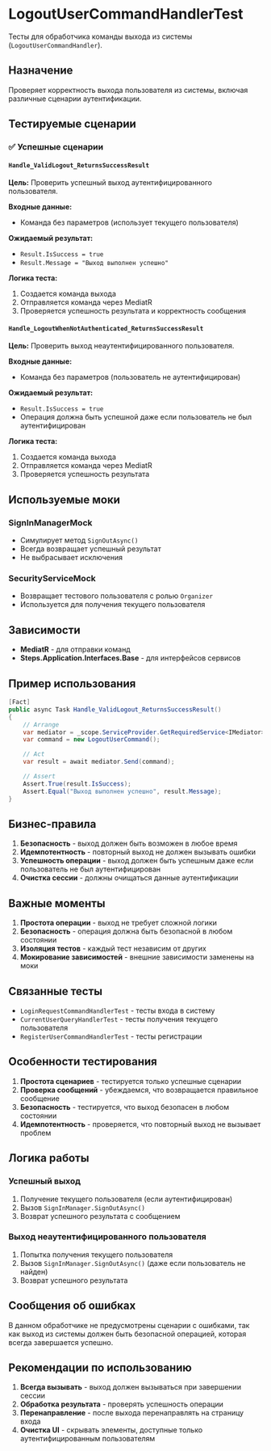 # LogoutUserCommandHandlerTest

Тесты для обработчика команды выхода из системы (`LogoutUserCommandHandler`).

## Назначение

Проверяет корректность выхода пользователя из системы, включая различные сценарии аутентификации.

## Тестируемые сценарии

### ✅ Успешные сценарии

#### `Handle_ValidLogout_ReturnsSuccessResult`
**Цель:** Проверить успешный выход аутентифицированного пользователя.

**Входные данные:**
- Команда без параметров (использует текущего пользователя)

**Ожидаемый результат:**
- `Result.IsSuccess = true`
- `Result.Message = "Выход выполнен успешно"`

**Логика теста:**
1. Создается команда выхода
2. Отправляется команда через MediatR
3. Проверяется успешность результата и корректность сообщения

#### `Handle_LogoutWhenNotAuthenticated_ReturnsSuccessResult`
**Цель:** Проверить выход неаутентифицированного пользователя.

**Входные данные:**
- Команда без параметров (пользователь не аутентифицирован)

**Ожидаемый результат:**
- `Result.IsSuccess = true`
- Операция должна быть успешной даже если пользователь не был аутентифицирован

**Логика теста:**
1. Создается команда выхода
2. Отправляется команда через MediatR
3. Проверяется успешность результата

## Используемые моки

### SignInManagerMock
- Симулирует метод `SignOutAsync()`
- Всегда возвращает успешный результат
- Не выбрасывает исключения

### SecurityServiceMock
- Возвращает тестового пользователя с ролью `Organizer`
- Используется для получения текущего пользователя

## Зависимости

- **MediatR** - для отправки команд
- **Steps.Application.Interfaces.Base** - для интерфейсов сервисов

## Пример использования

```csharp
[Fact]
public async Task Handle_ValidLogout_ReturnsSuccessResult()
{
    // Arrange
    var mediator = _scope.ServiceProvider.GetRequiredService<IMediator>();
    var command = new LogoutUserCommand();

    // Act
    var result = await mediator.Send(command);

    // Assert
    Assert.True(result.IsSuccess);
    Assert.Equal("Выход выполнен успешно", result.Message);
}
```

## Бизнес-правила

1. **Безопасность** - выход должен быть возможен в любое время
2. **Идемпотентность** - повторный выход не должен вызывать ошибки
3. **Успешность операции** - выход должен быть успешным даже если пользователь не был аутентифицирован
4. **Очистка сессии** - должны очищаться данные аутентификации

## Важные моменты

1. **Простота операции** - выход не требует сложной логики
2. **Безопасность** - операция должна быть безопасной в любом состоянии
3. **Изоляция тестов** - каждый тест независим от других
4. **Мокирование зависимостей** - внешние зависимости заменены на моки

## Связанные тесты

- `LoginRequestCommandHandlerTest` - тесты входа в систему
- `CurrentUserQueryHandlerTest` - тесты получения текущего пользователя
- `RegisterUserCommandHandlerTest` - тесты регистрации

## Особенности тестирования

1. **Простота сценариев** - тестируется только успешные сценарии
2. **Проверка сообщений** - убеждаемся, что возвращается правильное сообщение
3. **Безопасность** - тестируется, что выход безопасен в любом состоянии
4. **Идемпотентность** - проверяется, что повторный выход не вызывает проблем

## Логика работы

### Успешный выход
1. Получение текущего пользователя (если аутентифицирован)
2. Вызов `SignInManager.SignOutAsync()`
3. Возврат успешного результата с сообщением

### Выход неаутентифицированного пользователя
1. Попытка получения текущего пользователя
2. Вызов `SignInManager.SignOutAsync()` (даже если пользователь не найден)
3. Возврат успешного результата

## Сообщения об ошибках

В данном обработчике не предусмотрены сценарии с ошибками, так как выход из системы должен быть безопасной операцией, которая всегда завершается успешно.

## Рекомендации по использованию

1. **Всегда вызывать** - выход должен вызываться при завершении сессии
2. **Обработка результата** - проверять успешность операции
3. **Перенаправление** - после выхода перенаправлять на страницу входа
4. **Очистка UI** - скрывать элементы, доступные только аутентифицированным пользователям 